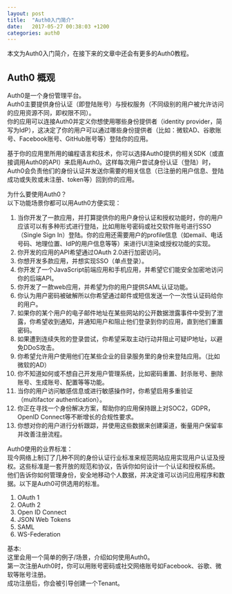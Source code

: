 ```yaml
---
layout: post
title:  "Auth0入门简介"
date:   2017-05-27 00:38:03 +1200
categories: auth0
---
```

本文为Auth0入门简介，在接下来的文章中还会有更多的Auth0教程。  
  
## Auth0 概观
Auth0是一个身份管理平台。  
Auth0主要提供身份认证（即登陆账号）与授权服务（不同级别的用户被允许访问的应用资源不同，即权限不同）。  
你的应用可以连接Auth0并定义你想使用哪些身份提供者（identity provider，简写为IdP），这决定了你的用户可以通过哪些身份提供者（比如：微软AD、谷歌账号、Facebook账号、GitHub账号等）登陆你的应用。  
  
基于你的应用里所用的编程语言和技术，你可以选择Auth0提供的相关SDK（或直接调用Auth0的API）来启用Auth0。这样每次用户尝试身份认证（登陆）时，Auth0会负责他们的身份认证并发送你需要的相关信息（已注册的用户信息、登陆成功或失败或未注册、token等）回到你的应用。  
  
为什么要使用Auth0？  
以下功能场景你都可以用Auth0方便实现：  
1. 当你开发了一款应用，并打算提供你的用户身份认证和授权功能时，你的用户应该可以有多种形式进行登陆，比如用账号密码或社交软件账号进行SSO（Single Sign In）登陆。你的应用还需要用户的profile信息（如email、电话号码、地理位置、IdP的用户信息等等）来进行UI渲染或授权功能的实现。
2. 你开发的应用的API希望通过OAuth 2.0进行加密访问。
3. 你想开发多款应用，并想实现SSO（单点登录）。
4. 你开发了一个JavaScript前端应用和手机应用，并希望它们能安全加密地访问你的后端API。
5. 你开发了一款web应用，并希望为你的用户提供SAML认证功能。
6. 你认为用户密码被破解所以你希望通过邮件或短信发送一个一次性认证码给你的用户。
7. 如果你的某个用户的电子邮件地址在某些网站的公开数据泄露事件中受到了泄露，你希望收到通知，并通知用户和阻止他们登录到你的应用，直到他们重置密码。
8. 如果遭到连续失败的登录尝试，你希望采取主动行动并阻止可疑IP地址，以避免DDoS攻击。
9. 你希望允许用户使用他们在某些企业的目录服务里的身份来登陆应用。（比如微软的AD）
10. 你不知道如何或不想自己开发用户管理系统，比如密码重置、封杀账号、删除账号、生成账号、配置等等功能。
11. 当你的用户访问敏感信息或进行敏感操作时，你希望启用多重验证（multifactor authentication）。
12. 你正在寻找一个身份解决方案，帮助你的应用保持跟上对SOC2，GDPR，OpenID Connect等不断增长的合规性要求。
13. 你想对你的用户进行分析跟踪，并使用这些数据来创建渠道，衡量用户保留率并改善注册流程。
  
Auth0使用的业界标准：  
现今网络上制订了几种不同的身份认证行业标准来规范网站应用实现用户认证及授权。这些标准是一套开放的规范和协议，告诉你如何设计一个认证和授权系统。 他们告诉你如何管理身份，安全地移动个人数据，并决定谁可以访问应用程序和数据。以下是Auth0可供选用的标准。  
1. OAuth 1
2. OAuth 2
3. Open ID Connect
4. JSON Web Tokens
5. SAML
6. WS-Federation
  
基本:  
这里会用一个简单的例子/场景，介绍如何使用Auth0。  
第一次注册Auth0时，你可以用账号密码或社交网络账号如Facebook、谷歌、微软等账号注册。  
成功注册后，你会被引导创建一个Tenant。  
  
